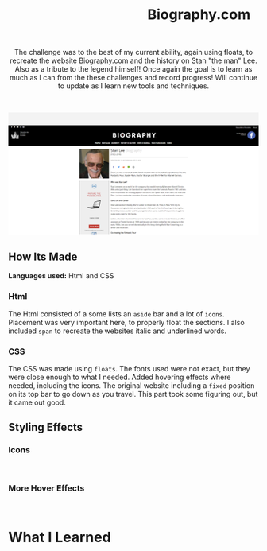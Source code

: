 # &emsp;&emsp;&emsp;&emsp;&emsp;&emsp;&emsp;&emsp;&emsp;&emsp;Biography.com
&emsp;
<p align="center">
  The challenge was to the best of my current ability, again using floats, to recreate the website Biography.com and the history on Stan "the man" Lee. Also as a tribute to the legend himself! Once again
  the goal is to learn as much as I can from the these challenges and record progress! Will continue to update as I learn new tools and techniques. 
</p>
&emsp;
<p align="center">
<img src="https://github.com/DashlinS/Biography/blob/master/images/gifs/Website.png" width="900">
</p>

## How Its Made 

**Languages used:** Html and CSS

### Html

The Html consisted of a some lists an `aside` bar and a lot of `icons`. Placement was very important here, to properly float the sections. I also included `span` to recreate the websites italic and underlined words.  

### CSS

The CSS was made using `floats`. The fonts used were not exact, but they were close enough to what I needed. Added hovering effects where needed, including the icons. The original website including a `fixed` position on its top bar to go down as you travel. This part took some figuring out, but it came out good.


## Styling Effects

### Icons

<p align="center">
<img src="" height="37">
</p>   

<p align="center">                                                                                                          


### More Hover Effects

<p align="center">
<img src="" width="800">
</p>

<p align="center">
 
</p> 

# What I Learned
